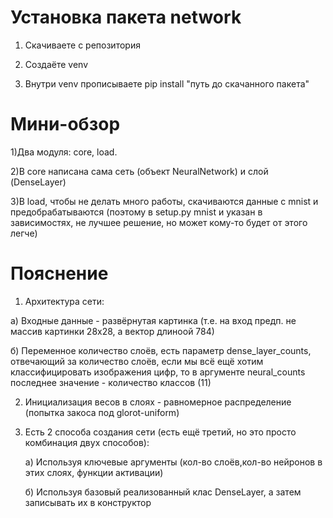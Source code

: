 # Установка пакета network

1) Скачиваете с репозитория

2) Создаёте venv

3) Внутри venv прописываете pip install "путь до скачанного пакета"

# Мини-обзор

1)Два модуля: core, load.

2)В core написана сама сеть (объект NeuralNetwork) и слой (DenseLayer)

3)В load, чтобы не делать много работы, скачиваются данные с mnist и предобрабатываются (поэтому в setup.py mnist и 
указан в зависимостях, не лучшее решение, но может кому-то будет от этого легче)

# Пояснение

1) Архитектура сети:

 а) Входные данные - развёрнутая картинка (т.е. на вход предп. не массив картинки 28x28, а вектор длиноой 784)

 б) Переменное количество слоёв, есть параметр dense_layer_counts, отвечающий за количество слоёв, если мы всё ещё хотим
классифицировать изображения цифр, то в аргументе neural_counts последнее значение - количество классов (11)

2) Инициализация весов в слоях - равномерное распределение (попытка закоса под glorot-uniform)

3) Есть 2 способа создания сети (есть ещё третий, но это просто комбинация двух способов): 
    
    а) Используя ключевые аргументы (кол-во слоёв,кол-во нейронов в этих слоях, функции активации)
    
    б) Используя базовый реализованный клас DenseLayer, а затем записывать их в конструктор
